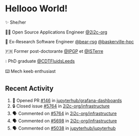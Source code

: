 # Hellooo World!

✨ She/her

👩‍💻 Open Source Applications Engineer [@2i2c-org](https://2i2c.org/)

🐻 Ex-Research Software Engineer [@bear-rsg](https://github.com/bear-rsg) [@baskerville-hpc](https://github.com/baskerville-hpc) 

🇫🇷 Former post-doctorante [@IPGP](https://github.com/IPGP) et [@ISTerre](https://www.isterre.fr/) 

💧 PhD graduate [@CDTFluidsLeeds](https://fluid-dynamics.leeds.ac.uk/) 

⌨️ Mech keeb enthusiast 

## Recent Activity 

<!--START_SECTION:activity-->
1. 💪 Opened PR [#146](https://github.com/jupyterhub/grafana-dashboards/pull/146) in [jupyterhub/grafana-dashboards](https://github.com/jupyterhub/grafana-dashboards)
2. 🔒 Closed issue [#5764](https://github.com/2i2c-org/infrastructure/issues/5764) in [2i2c-org/infrastructure](https://github.com/2i2c-org/infrastructure)
3. 🗣 Commented on [#5764](https://github.com/2i2c-org/infrastructure/issues/5764#issuecomment-2769262163) in [2i2c-org/infrastructure](https://github.com/2i2c-org/infrastructure)
4. 🗣 Commented on [#5698](https://github.com/2i2c-org/infrastructure/issues/5698#issuecomment-2769036809) in [2i2c-org/infrastructure](https://github.com/2i2c-org/infrastructure)
5. 🗣 Commented on [#5038](https://github.com/jupyterhub/jupyterhub/pull/5038#issuecomment-2768958365) in [jupyterhub/jupyterhub](https://github.com/jupyterhub/jupyterhub)
<!--END_SECTION:activity-->
